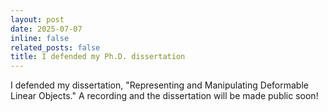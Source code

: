 ```yaml
---
layout: post
date: 2025-07-07
inline: false
related_posts: false
title: I defended my Ph.D. dissertation
---
```


I defended my dissertation, "Representing and Manipulating Deformable Linear Objects." A recording and the dissertation will be made public soon!